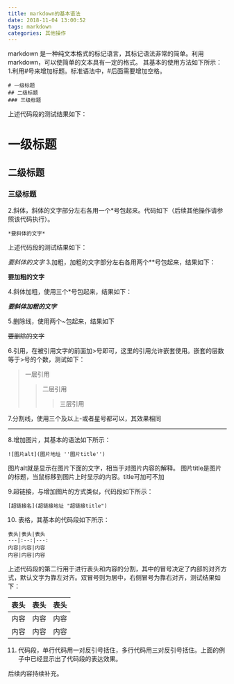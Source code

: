```yaml
---
title: markdown的基本语法
date: 2018-11-04 13:00:52
tags: markdown
categories: 其他操作
---
```


markdown 是一种纯文本格式的标记语言，其标记语法非常的简单。利用markdown，可以使简单的文本具有一定的格式。
其基本的使用方法如下所示：
1.利用#号来增加标题。标准语法中，#后面需要增加空格。

```
# 一级标题
## 二级标题
### 三级标题
```

上述代码段的测试结果如下：

# 一级标题
## 二级标题
### 三级标题

2.斜体，斜体的文字部分左右各用一个*号包起来。代码如下（后续其他操作请参照该代码执行）。
```
*要斜体的文字*
```
上述代码段的测试结果如下：

*要斜体的文字*
3.加粗，加粗的文字部分左右各用两个**号包起来，结果如下：

**要加粗的文字**

4.斜体加粗，使用三个*号包起来，结果如下：

***要斜体加粗的文字***

5.删除线，使用两个~包起来，结果如下

~~要删除的文字~~

6.引用，在被引用文字的前面加>号即可，这里的引用允许嵌套使用。嵌套的层数等于>号的个数，测试如下：

>一层引用
>>二层引用
>>>三层引用

7.分割线，使用三个及以上-或者星号都可以，其效果相同

---

 8.增加图片，其基本的语法如下所示：

```
![图片alt](图片地址 ''图片title'')
```

图片alt就是显示在图片下面的文字，相当于对图片内容的解释。
图片title是图片的标题，当鼠标移到图片上时显示的内容。title可加可不加

9.超链接，与增加图片的方式类似，代码段如下所示：

```
[超链接名](超链接地址 "超链接title")
```

10. 表格，其基本的代码段如下所示：

```
表头|表头|表头
---|:--:|---:
内容|内容|内容
内容|内容|内容
```
上述代码段的第二行用于进行表头和内容的分割，其中的冒号决定了内部的对齐方式，默认文字为靠左对齐。双冒号则为居中，右侧冒号为靠右对齐，测试结果如下：

|表头|表头|表头|
|---|:--:|---:|
|内容|内容|内容|
|内容|内容|内容|

11. 代码段，单行代码用一对反引号括住，多行代码用三对反引号括住。上面的例子中已经显示出了代码段的表达效果。

后续内容持续补充。


